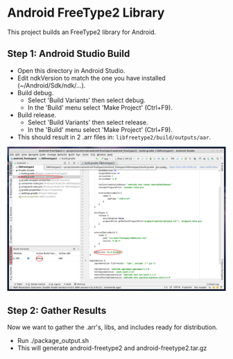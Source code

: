 # Android FreeType2 Library 
This project builds an FreeType2 library for Android.

## Step 1: Android Studio Build
* Open this directory in Android Studio.
* Edit ndkVersion to match the one you have installed (~/Android/Sdk/ndk/...).
* Build debug.
  * Select 'Build Variants' then select debug.
  * In the 'Build' menu select 'Make Project' (Ctrl+F9).
* Build release.
  * Select 'Build Variants' then select release.
  * In the 'Build' menu select 'Make Project' (Ctrl+F9).
* This should result in 2 .arr files in: ```libfreetype2/build/outputs/aar```.

![](images/NDK_Version.png)

## Step 2: Gather Results
Now we want to gather the .arr's, libs, and includes ready for distribution.

* Run ./package_output.sh
* This will generate android-freetype2 and android-freetype2.tar.gz
